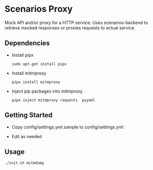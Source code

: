 # Scenarios Proxy

Mock API and/or proxy for a HTTP service. Uses scenarios-backend to retrieve mocked responses or proxies requests to actual service.

## Dependencies

* Install pipx

    ```
    sudo apt-get install pipx
    ```

* Install mitmproxy

    ```
    pipx install mitmproxy
    ```

* Inject pip packages into mitmproxy

    ```
    pipx inject mitmproxy requests  pyyaml
    ```

## Getting Started

* Copy config/settings.yml.sample to config/settings.yml

* Edit as needed

## Usage

```
./init.sh mitmdump
```
